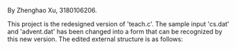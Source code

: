 By Zhenghao Xu, 3180106206.

This project is the redesigned version of 'teach.c'.
The sample input 'cs.dat' and 'advent.dat' has been changed into a form that can be recognized by this new version. The edited external structure is as follows:

<title>
<question index>
<response>
-----
<question text>
-----
<answer1>: <next index>
<answer2>: ...